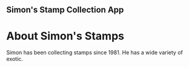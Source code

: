 Simon's Stamp Collection App
---

# About Simon's Stamps

Simon has been collecting stamps since 1981.  He has a wide variety of exotic. 

